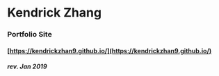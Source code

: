 # Kendrick Zhang

### Portfolio Site

#### [https://kendrickzhan9.github.io/](https://kendrickzhan9.github.io/)

##### rev. Jan 2019
